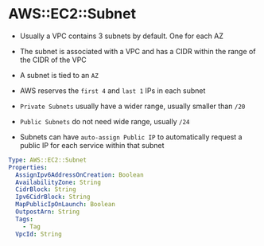 # AWS::EC2::Subnet

- Usually a VPC contains 3 subnets by default. One for each AZ
- The subnet is associated with a VPC and has a CIDR within the range of the CIDR of the VPC
- A subnet is tied to an `AZ`
- AWS reserves the `first 4` and `last 1` IPs in each subnet

- `Private Subnets` usually have a wider range, usually smaller than `/20`
- `Public Subnets` do not need wide range, usually `/24`

- Subnets can have `auto-assign Public IP` to automatically request a public IP for each service within that subnet

```yaml
Type: AWS::EC2::Subnet
Properties:
  AssignIpv6AddressOnCreation: Boolean
  AvailabilityZone: String
  CidrBlock: String
  Ipv6CidrBlock: String
  MapPublicIpOnLaunch: Boolean
  OutpostArn: String
  Tags:
    - Tag
  VpcId: String
```
